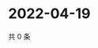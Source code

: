 # 2022-04-19

共 0 条

<!-- BEGIN WEIBO -->
<!-- 最后更新时间 Tue Apr 19 2022 05:13:58 GMT+0800 (China Standard Time) -->

<!-- END WEIBO -->
